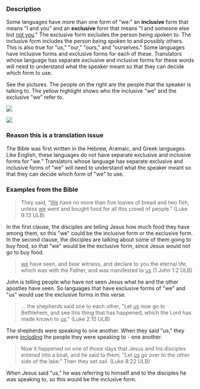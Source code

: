 

### Description

Some languages have more than one form of "we:" an **inclusive** form that means "I and you" and an **exclusive** form that means "I and someone else but <u>not you</u>." The exclusive form excludes the person being spoken to. The inclusive form includes the person being spoken to and possibly others. This is also true for "us," "our," "ours," and "ourselves." Some languages have inclusive forms and exclusive forms for each of these. Translators whose language has separate exclusive and inclusive forms for these words will need to understand what the speaker meant so that they can decide which form to use.

See the pictures. The people on the right are the people that the speaker is talking to. The yellow highlight shows who the inclusive "we" and the exclusive "we" refer to.

![](https://cdn.door43.org/ta/jpg/vocabulary/we_us_inclusive.jpg)

![](https://cdn.door43.org/ta/jpg/vocabulary/we_us_exclusive.jpg)

### Reason this is a translation issue

The Bible was first written in the Hebrew, Aramaic, and Greek languages. Like English, these languages do not have separate exclusive and inclusive forms for "we." Translators whose language has separate exclusive and inclusive forms of "we" will need to understand what the speaker meant so that they can decide which form of "we" to use.

### Examples from the Bible

>They said, “<u>We</u> have no more than five loaves of bread and two fish, unless <u>we</u> went and bought food for all this crowd of people.” (Luke 9:13 ULB)

In the first clause, the disciples are telling Jesus how much food they have among them, so this "we" could be the inclusive form or the exclusive form. In the second clause, the disciples are talking about some of them going to buy food, so that "we" would be the exclusive form, since Jesus would not go to buy food.

><u>we</u> have seen, and bear witness, and declare to you the eternal life, which was with the Father, and was manifested to <u>us</u> (1 John 1:2 ULB)

John is telling people who have not seen Jesus what he and the other apostles have seen. So languages that have exclusive forms of "we" and "us" would use the exclusive forms in this verse.

>… the shepherds said one to each other, "Let <u>us</u> now go to Bethlehem, and see this thing that has happened, which the Lord has made known to <u>us</u>." (Luke 2:15 ULB)

The shepherds were speaking to one another. When they said "us," they were <u>including</u> the people they were speaking to - one another.

>Now it happened on one of those days that Jesus and his disciples entered into a boat, and he said to them, "Let <u>us</u> go over to the other side of the lake." Then they set sail. (Luke 8:22 ULB)

When Jesus said "us," he was referring to himself and to the disciples he was speaking to, so this would be the inclusive form.
